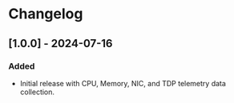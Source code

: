 # Changelog

## [1.0.0] - 2024-07-16
### Added
- Initial release with CPU, Memory, NIC, and TDP telemetry data collection.
